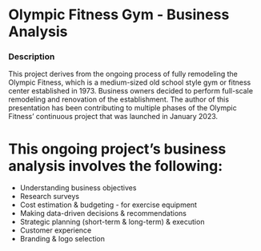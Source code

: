 # Olympic Fitness Gym - Business Analysis

### Description
This project derives from the ongoing process of fully remodeling the Olympic Fitness, which is a medium-sized old school style gym or fitness center established in 1973. 
Business owners decided to perform full-scale remodeling and renovation of the establishment. The author of this presentation has been contributing to multiple phases of the 
Olympic Fitness’ continuous project that was launched in January 2023. 

# This ongoing project’s business analysis involves the following: 
   * Understanding business objectives
   * Research surveys
   * Cost estimation & budgeting - for exercise equipment
   * Making data-driven decisions & recommendations
   * Strategic planning (short-term & long-term) & execution
   * Customer experience
   * Branding & logo selection


 



  
